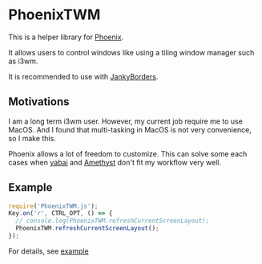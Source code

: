 # PhoenixTWM

This is a helper library for [Phoenix](https://kasper.github.io/phoenix/).

It allows users to control windows like using a tiling window manager such as i3wm.

It is recommended to use with [JankyBorders](https://github.com/FelixKratz/JankyBorders).

## Motivations

I am a long term i3wm user. However, my current job require me to use MacOS. And I found that multi-tasking in MacOS is not very convenience, so I make this.

Phoenix allows a lot of freedom to customize. This can solve some each cases when [yabai](https://github.com/koekeishiya/yabai) and [Amethyst](https://github.com/ianyh/Amethyst) don't fit my workflow very well.

## Example

```js
require('PhoenixTWM.js');
Key.on('r', CTRL_OPT, () => {
  // console.log(PhoenixTWM.refreshCurrentScreenLayout);
  PhoenixTWM.refreshCurrentScreenLayout();
});
```

For details, see [example]("./exmaple/basic.js")
